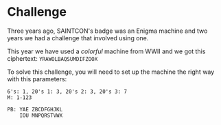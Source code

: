 # Challenge

Three years ago, SAINTCON's badge was an Enigma machine and two years we had a challenge that involved using one.

This year we have used a *colorful* machine from WWII and we got this ciphertext: `YRAWOLBAQSUMDIFZOOX`

To solve this challenge, you will need to set up the machine the right way with this parameters:

```
6's: 1, 20's 1: 3, 20's 2: 3, 20's 3: 7
M: 1-123

PB: YAE ZBCDFGHJKL
    IOU MNPQRSTVWX
```